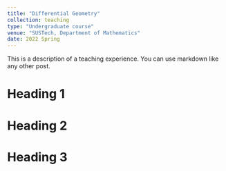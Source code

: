 ```yaml
---
title: "Differential Geometry"
collection: teaching
type: "Undergraduate course"
venue: "SUSTech, Department of Mathematics"
date: 2022 Spring
---
```


This is a description of a teaching experience. You can use markdown like any other post.

Heading 1
======

Heading 2
======

Heading 3
======
